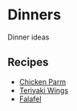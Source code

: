 # Dinners

Dinner ideas

## Recipes

- [Chicken Parm](./chicken_parm.md)
- [Teriyaki Wings](./teriyaki_wings.md)
- [Falafel](./falafel.md)
